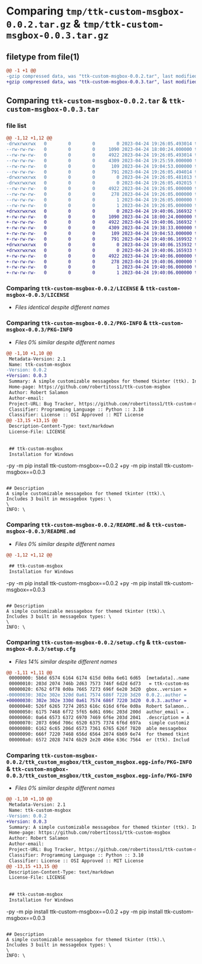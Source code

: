 # Comparing `tmp/ttk-custom-msgbox-0.0.2.tar.gz` & `tmp/ttk-custom-msgbox-0.0.3.tar.gz`

## filetype from file(1)

```diff
@@ -1 +1 @@
-gzip compressed data, was "ttk-custom-msgbox-0.0.2.tar", last modified: Mon Apr 24 19:26:05 2023, max compression
+gzip compressed data, was "ttk-custom-msgbox-0.0.3.tar", last modified: Mon Apr 24 19:40:06 2023, max compression
```

## Comparing `ttk-custom-msgbox-0.0.2.tar` & `ttk-custom-msgbox-0.0.3.tar`

### file list

```diff
@@ -1,12 +1,12 @@
-drwxrwxrwx   0        0        0        0 2023-04-24 19:26:05.493014 ttk-custom-msgbox-0.0.2/
--rw-rw-rw-   0        0        0     1090 2023-04-24 18:00:24.000000 ttk-custom-msgbox-0.0.2/LICENSE
--rw-rw-rw-   0        0        0     4922 2023-04-24 19:26:05.493014 ttk-custom-msgbox-0.0.2/PKG-INFO
--rw-rw-rw-   0        0        0     4309 2023-04-24 19:25:59.000000 ttk-custom-msgbox-0.0.2/README.md
--rw-rw-rw-   0        0        0      109 2023-04-24 19:04:53.000000 ttk-custom-msgbox-0.0.2/pyproject.toml
--rw-rw-rw-   0        0        0      791 2023-04-24 19:26:05.494014 ttk-custom-msgbox-0.0.2/setup.cfg
-drwxrwxrwx   0        0        0        0 2023-04-24 19:26:05.481013 ttk-custom-msgbox-0.0.2/ttk_custom_msgbox/
-drwxrwxrwx   0        0        0        0 2023-04-24 19:26:05.492015 ttk-custom-msgbox-0.0.2/ttk_custom_msgbox/ttk_custom_msgbox.egg-info/
--rw-rw-rw-   0        0        0     4922 2023-04-24 19:26:05.000000 ttk-custom-msgbox-0.0.2/ttk_custom_msgbox/ttk_custom_msgbox.egg-info/PKG-INFO
--rw-rw-rw-   0        0        0      278 2023-04-24 19:26:05.000000 ttk-custom-msgbox-0.0.2/ttk_custom_msgbox/ttk_custom_msgbox.egg-info/SOURCES.txt
--rw-rw-rw-   0        0        0        1 2023-04-24 19:26:05.000000 ttk-custom-msgbox-0.0.2/ttk_custom_msgbox/ttk_custom_msgbox.egg-info/dependency_links.txt
--rw-rw-rw-   0        0        0        1 2023-04-24 19:26:05.000000 ttk-custom-msgbox-0.0.2/ttk_custom_msgbox/ttk_custom_msgbox.egg-info/top_level.txt
+drwxrwxrwx   0        0        0        0 2023-04-24 19:40:06.166932 ttk-custom-msgbox-0.0.3/
+-rw-rw-rw-   0        0        0     1090 2023-04-24 18:00:24.000000 ttk-custom-msgbox-0.0.3/LICENSE
+-rw-rw-rw-   0        0        0     4922 2023-04-24 19:40:06.166932 ttk-custom-msgbox-0.0.3/PKG-INFO
+-rw-rw-rw-   0        0        0     4309 2023-04-24 19:38:33.000000 ttk-custom-msgbox-0.0.3/README.md
+-rw-rw-rw-   0        0        0      109 2023-04-24 19:04:53.000000 ttk-custom-msgbox-0.0.3/pyproject.toml
+-rw-rw-rw-   0        0        0      791 2023-04-24 19:40:06.169932 ttk-custom-msgbox-0.0.3/setup.cfg
+drwxrwxrwx   0        0        0        0 2023-04-24 19:40:06.153932 ttk-custom-msgbox-0.0.3/ttk_custom_msgbox/
+drwxrwxrwx   0        0        0        0 2023-04-24 19:40:06.165933 ttk-custom-msgbox-0.0.3/ttk_custom_msgbox/ttk_custom_msgbox.egg-info/
+-rw-rw-rw-   0        0        0     4922 2023-04-24 19:40:06.000000 ttk-custom-msgbox-0.0.3/ttk_custom_msgbox/ttk_custom_msgbox.egg-info/PKG-INFO
+-rw-rw-rw-   0        0        0      278 2023-04-24 19:40:06.000000 ttk-custom-msgbox-0.0.3/ttk_custom_msgbox/ttk_custom_msgbox.egg-info/SOURCES.txt
+-rw-rw-rw-   0        0        0        1 2023-04-24 19:40:06.000000 ttk-custom-msgbox-0.0.3/ttk_custom_msgbox/ttk_custom_msgbox.egg-info/dependency_links.txt
+-rw-rw-rw-   0        0        0        1 2023-04-24 19:40:06.000000 ttk-custom-msgbox-0.0.3/ttk_custom_msgbox/ttk_custom_msgbox.egg-info/top_level.txt
```

### Comparing `ttk-custom-msgbox-0.0.2/LICENSE` & `ttk-custom-msgbox-0.0.3/LICENSE`

 * *Files identical despite different names*

### Comparing `ttk-custom-msgbox-0.0.2/PKG-INFO` & `ttk-custom-msgbox-0.0.3/PKG-INFO`

 * *Files 0% similar despite different names*

```diff
@@ -1,10 +1,10 @@
 Metadata-Version: 2.1
 Name: ttk-custom-msgbox
-Version: 0.0.2
+Version: 0.0.3
 Summary: A simple customizable messagebox for themed tkinter (ttk). Includes 3 built in messagebox types.
 Home-page: https://github.com/robertitoss1/ttk-custom-msgbox
 Author: Robert Salamon
 Author-email: 
 Project-URL: Bug Tracker, https://github.com/robertitoss1/ttk-custom-msgbox
 Classifier: Programming Language :: Python :: 3.10
 Classifier: License :: OSI Approved :: MIT License
@@ -13,15 +13,15 @@
 Description-Content-Type: text/markdown
 License-File: LICENSE
 
 
 ## ttk-custom-msgbox
 Installation for Windows
 ```
-py -m pip install ttk-custom-msgbox==0.0.2
+py -m pip install ttk-custom-msgbox==0.0.3
 ```
 
 ## Description
 A simple customizable messagebox for themed tkinter (ttk).\
 Includes 3 built in messagebox types: \
 \
 INFO: \
```

### Comparing `ttk-custom-msgbox-0.0.2/README.md` & `ttk-custom-msgbox-0.0.3/README.md`

 * *Files 0% similar despite different names*

```diff
@@ -1,12 +1,12 @@
 
 ## ttk-custom-msgbox
 Installation for Windows
 ```
-py -m pip install ttk-custom-msgbox==0.0.2
+py -m pip install ttk-custom-msgbox==0.0.3
 ```
 
 ## Description
 A simple customizable messagebox for themed tkinter (ttk).\
 Includes 3 built in messagebox types: \
 \
 INFO: \
```

### Comparing `ttk-custom-msgbox-0.0.2/setup.cfg` & `ttk-custom-msgbox-0.0.3/setup.cfg`

 * *Files 14% similar despite different names*

```diff
@@ -1,11 +1,11 @@
 00000000: 5b6d 6574 6164 6174 615d 0d0a 6e61 6d65  [metadata]..name
 00000010: 203d 2074 746b 2d63 7573 746f 6d2d 6d73   = ttk-custom-ms
 00000020: 6762 6f78 0d0a 7665 7273 696f 6e20 3d20  gbox..version = 
-00000030: 302e 302e 320d 0a61 7574 686f 7220 3d20  0.0.2..author = 
+00000030: 302e 302e 330d 0a61 7574 686f 7220 3d20  0.0.3..author = 
 00000040: 526f 6265 7274 2053 616c 616d 6f6e 0d0a  Robert Salamon..
 00000050: 6175 7468 6f72 5f65 6d61 696c 203d 200d  author_email = .
 00000060: 0a64 6573 6372 6970 7469 6f6e 203d 2041  .description = A
 00000070: 2073 696d 706c 6520 6375 7374 6f6d 697a   simple customiz
 00000080: 6162 6c65 206d 6573 7361 6765 626f 7820  able messagebox 
 00000090: 666f 7220 7468 656d 6564 2074 6b69 6e74  for themed tkint
 000000a0: 6572 2028 7474 6b29 2e20 496e 636c 7564  er (ttk). Includ
```

### Comparing `ttk-custom-msgbox-0.0.2/ttk_custom_msgbox/ttk_custom_msgbox.egg-info/PKG-INFO` & `ttk-custom-msgbox-0.0.3/ttk_custom_msgbox/ttk_custom_msgbox.egg-info/PKG-INFO`

 * *Files 0% similar despite different names*

```diff
@@ -1,10 +1,10 @@
 Metadata-Version: 2.1
 Name: ttk-custom-msgbox
-Version: 0.0.2
+Version: 0.0.3
 Summary: A simple customizable messagebox for themed tkinter (ttk). Includes 3 built in messagebox types.
 Home-page: https://github.com/robertitoss1/ttk-custom-msgbox
 Author: Robert Salamon
 Author-email: 
 Project-URL: Bug Tracker, https://github.com/robertitoss1/ttk-custom-msgbox
 Classifier: Programming Language :: Python :: 3.10
 Classifier: License :: OSI Approved :: MIT License
@@ -13,15 +13,15 @@
 Description-Content-Type: text/markdown
 License-File: LICENSE
 
 
 ## ttk-custom-msgbox
 Installation for Windows
 ```
-py -m pip install ttk-custom-msgbox==0.0.2
+py -m pip install ttk-custom-msgbox==0.0.3
 ```
 
 ## Description
 A simple customizable messagebox for themed tkinter (ttk).\
 Includes 3 built in messagebox types: \
 \
 INFO: \
```

